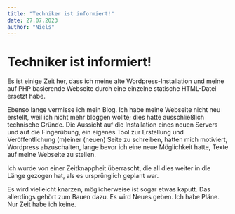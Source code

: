 ```yaml
---
title: "Techniker ist informiert!"
date: 27.07.2023
author: "Niels"
---
```


# Techniker ist informiert!

Es ist einige Zeit her, dass ich meine alte Wordpress-Installation und meine auf
PHP basierende Webseite durch eine einzelne statische HTML-Datei ersetzt habe.

Ebenso lange vermisse ich mein Blog. Ich habe meine Webseite nicht neu erstellt,
weil ich nicht mehr bloggen wollte; dies hatte ausschließlich technische Gründe.
Die Aussicht auf die Installation eines neuen Servers und auf die Fingerübung,
ein eigenes Tool zur Erstellung und Veröffentlichung (m)einer (neuen) Seite zu
schreiben, hatten mich motiviert, Wordpress abzuschalten, lange bevor ich eine
neue Möglichkeit hatte, Texte auf meine Webseite zu stellen.

Ich wurde von einer Zeitknappheit überrascht, die all dies weiter in die Länge
gezogen hat, als es ursprünglich geplant war.

Es wird vielleicht knarzen, möglicherweise ist sogar etwas kaputt. Das
allerdings gehört zum Bauen dazu. Es wird Neues geben. Ich habe Pläne. Nur Zeit
habe ich keine.
